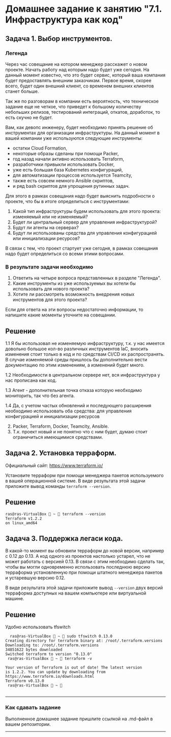 
# Домашнее задание к занятию "7.1. Инфраструктура как код"

## Задача 1. Выбор инструментов. 
 
### Легенда
 
Через час совещание на котором менеджер расскажет о новом проекте. Начать работу над которым надо 
будет уже сегодня. 
На данный момент известно, что это будет сервис, который ваша компания будет предоставлять внешним заказчикам.
Первое время, скорее всего, будет один внешний клиент, со временем внешних клиентов станет больше.

Так же по разговорам в компании есть вероятность, что техническое задание еще не четкое, что приведет к большому
количеству небольших релизов, тестирований интеграций, откатов, доработок, то есть скучно не будет.  
   
Вам, как девопс инженеру, будет необходимо принять решение об инструментах для организации инфраструктуры.
На данный момент в вашей компании уже используются следующие инструменты: 
- остатки Сloud Formation, 
- некоторые образы сделаны при помощи Packer,
- год назад начали активно использовать Terraform, 
- разработчики привыкли использовать Docker, 
- уже есть большая база Kubernetes конфигураций, 
- для автоматизации процессов используется Teamcity, 
- также есть совсем немного Ansible скриптов, 
- и ряд bash скриптов для упрощения рутинных задач.  

Для этого в рамках совещания надо будет выяснить подробности о проекте, что бы в итоге определиться с инструментами:

1. Какой тип инфраструктуры будем использовать для этого проекта: изменяемый или не изменяемый?
1. Будет ли центральный сервер для управления инфраструктурой?
1. Будут ли агенты на серверах?
1. Будут ли использованы средства для управления конфигурацией или инициализации ресурсов? 
 
В связи с тем, что проект стартует уже сегодня, в рамках совещания надо будет определиться со всеми этими вопросами.

### В результате задачи необходимо

1. Ответить на четыре вопроса представленных в разделе "Легенда". 
1. Какие инструменты из уже используемых вы хотели бы использовать для нового проекта? 
1. Хотите ли рассмотреть возможность внедрения новых инструментов для этого проекта? 

Если для ответа на эти вопросы недостаточно информации, то напишите какие моменты уточните на совещании.

## Решение
1.1 Я бы использовал не изменяемую инфраструктуру, т.к. у нас имеется довольно большое кол-во различных инструментов IaC, вносить изменения стоит только в код и по средствам CI/CD их распространять. В случае изменяемой среды пришлось бы дополнительно вести документацию по этим изменениям, а изменений будет много.

1.2 Необходимости в центральном сервере нет, вся инфраструктура у нас прописана как код.

1.3 Агент - дополнительная точка отказа которую необходимо мониторить, так что без агента.

1.4 Да, с учетом частых обновлений и последующего расширения необходимо использовать оба средства: для управления конфигурацией и инициализации ресурсов

2. Packer, Terraform, Docker, Teamcity, Ansible.
3. Т.к. проект новый и не понятно что с ним будет, думаю стоит ограничиться имеющимися средствами.

## Задача 2. Установка терраформ. 

Официальный сайт: https://www.terraform.io/

Установите терраформ при помощи менеджера пакетов используемого в вашей операционной системе.
В виде результата этой задачи приложите вывод команды `terraform --version`.
## Решение
```
ras@ras-VirtualBox  ~  terraform --version
Terraform v1.2.2
on linux_amd64
```
## Задача 3. Поддержка легаси кода. 

В какой-то момент вы обновили терраформ до новой версии, например с 0.12 до 0.13. 
А код одного из проектов настолько устарел, что не может работать с версией 0.13. 
В связи с этим необходимо сделать так, чтобы вы могли одновременно использовать последнюю версию терраформа установленную при помощи
штатного менеджера пакетов и устаревшую версию 0.12. 

В виде результата этой задачи приложите вывод `--version` двух версий терраформа доступных на вашем компьютере 
или виртуальной машине.
## Решение

Удобно использовать tfswitch

```
  ras@ras-VirtualBox  ~  sudo tfswitch 0.13.0
Creating directory for terraform binary at: /root/.terraform.versions
Downloading to: /root/.terraform.versions
34851622 bytes downloaded
Switched terraform to version "0.13.0" 
 ras@ras-VirtualBox  ~  terraform -v        

Your version of Terraform is out of date! The latest version
is 1.2.2. You can update by downloading from https://www.terraform.io/downloads.html
Terraform v0.13.0
 ras@ras-VirtualBox  ~  


```
---

### Как cдавать задание

Выполненное домашнее задание пришлите ссылкой на .md-файл в вашем репозитории.

---
